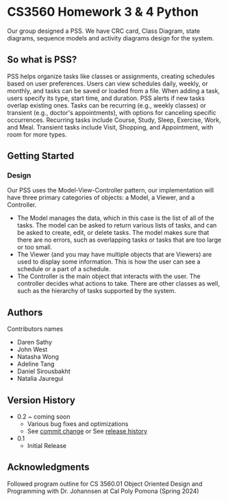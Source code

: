# CS3560 Homework 3 & 4 Python

Our group designed a PSS. We have CRC card, Class Diagram, state diagrams, sequence models and activity diagrams design for the system.

## So what is PSS?

PSS helps organize tasks like classes or assignments, creating schedules based on user preferences. Users can view schedules daily, weekly, or monthly, and tasks can be saved or loaded from a file. When adding a task, users specify its type, start time, and duration. PSS alerts if new tasks overlap existing ones. Tasks can be recurring (e.g., weekly classes) or transient (e.g., doctor's appointments), with options for canceling specific occurrences. Recurring tasks include Course, Study, Sleep, Exercise, Work, and Meal. Transient tasks include Visit, Shopping, and Appointment, with room for more types.
## Getting Started

### Design

Our PSS uses the Model-View-Controller pattern, our implementation will have three primary categories of objects: a Model, a
Viewer, and a Controller.
* The Model manages the data, which in this case is the list of all of the tasks. The model can be
asked to return various lists of tasks, and can be asked to create, edit, or delete tasks. The
model makes sure that there are no errors, such as overlapping tasks or tasks that are too large
or too small.
* The Viewer (and you may have multiple objects that are Viewers) are used to display some
information. This is how the user can see a schedule or a part of a schedule.
* The Controller is the main object that interacts with the user. The controller decides what actions to take.
There are other classes as well, such as the hierarchy of tasks supported by the system. 

## Authors

Contributors names

* Daren Sathy 
* John West
* Natasha Wong
* Adeline Tang
* Daniel Sirousbakht
* Natalia Jauregui  

## Version History

* 0.2 ~ coming soon 
    * Various bug fixes and optimizations
    * See [commit change]() or See [release history]()
* 0.1
    * Initial Release



## Acknowledgments

Followed program outline for CS 3560.01 Object Oriented Design and Programming with Dr. Johannsen at Cal Poly Pomona (Spring 2024)



